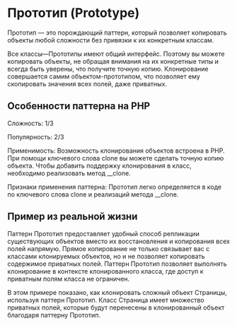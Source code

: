 # Прототип (Prototype)

Прототип — это порождающий паттерн, который позволяет копировать объекты любой сложности без привязки к их конкретным классам.

Все классы—Прототипы имеют общий интерфейс. Поэтому вы можете копировать объекты, не обращая внимания на их конкретные типы и всегда быть уверены, что получите точную копию. Клонирование совершается самим объектом-прототипом, что позволяет ему скопировать значения всех полей, даже приватных.

## Особенности паттерна на PHP

Сложность: 1/3

Популярность: 2/3

Применимость: Возможность клонирования объектов встроена в PHP. При помощи ключевого слова clone вы можете сделать точную копию объекта. Чтобы добавить поддержку клонирования в класс, необходимо реализовать метод __clone.

Признаки применения паттерна: Прототип легко определяется в коде по ключевого слова clone и реализаций метода __clone.

## Пример из реальной жизни

Паттерн Прототип предоставляет удобный способ репликации существующих объектов вместо их восстановления и копирования всех полей напрямую. Прямое копирование не только связывает вас с классами клонируемых объектов, но и не позволяет копировать содержимое приватных полей. Паттерн Прототип позволяет выполнять клонирование в контексте клонированного класса, где доступ к приватным полям класса не ограничен.

В этом примере показано, как клонировать сложный объект Страницы, используя паттерн Прототип. Класс Страница имеет множество приватных полей, которые будут перенесены в клонированный объект благодаря паттерну Прототип.